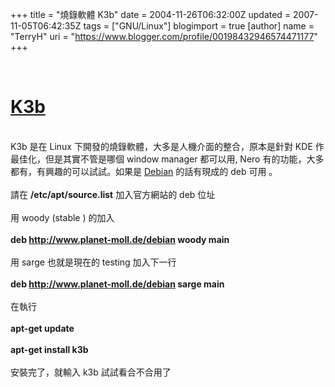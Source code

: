 +++
title = "燒錄軟體 K3b"
date = 2004-11-26T06:32:00Z
updated = 2007-11-05T06:42:35Z
tags = ["GNU/Linux"]
blogimport = true 
[author]
	name = "TerryH"
	uri = "https://www.blogger.com/profile/00198432946574471177"
+++

<br /><h1><a href="http://www.k3b.org/">K3b</a></h1><br />K3b 是在 Linux 下開發的燒錄軟體，大多是人機介面的整合，原本是針對 KDE 作最佳化，但是其實不管是哪個 window manager 都可以用, Nero 有的功能，大多都有，有興趣的可以試試。如果是 <a href="http://www.debian.org/">Debian</a> 的話有現成的 deb 可用 。<br /><br />請在 <strong>/etc/apt/source.list</strong> 加入官方網站的 deb 位址<br /><br />用 woody (stable ) 的加入<br /><br /><strong>deb http://www.planet-moll.de/debian woody main</strong><br /><br />用 sarge 也就是現在的 testing  加入下一行<br /><br /><strong>deb http://www.planet-moll.de/debian sarge main</strong><br /><br />在執行<br /><br /><strong>apt-get update</strong><br /><br /><strong>apt-get install k3b</strong><br /><br />安裝完了，就輸入 k3b 試試看合不合用了
